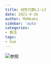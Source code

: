 ```yaml
---
title: 线性代数L1-L3
date: 2021-9-26
author: MoMeaks
sidebar: 'auto'
categories:
- 算法
tags:
- Vue
---
```


![参照](https://juejin.cn/post/6995344802074066975)



